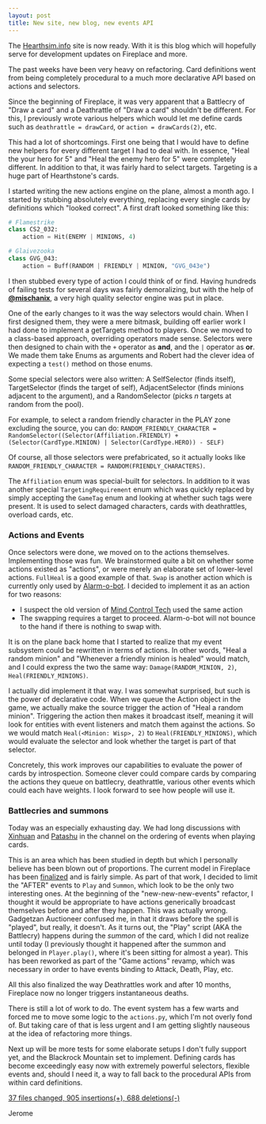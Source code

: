 ```yaml
---
layout: post
title: New site, new blog, new events API
---
```


The [Hearthsim.info](http://hearthsim.info) site is now ready. With it is this blog which will
hopefully serve for development updates on Fireplace and more.

The past weeks have been very heavy on refactoring. Card definitions went from being completely
procedural to a much more declarative API based on actions and selectors.

Since the beginning of Fireplace, it was very apparent that a Battlecry of "Draw a card" and a
Deathrattle of "Draw a card" shouldn't be different. For this, I previously wrote various helpers
which would let me define cards such as `deathrattle = drawCard`, or `action = drawCards(2)`, etc.

This had a lot of shortcomings. First one being that I would have to define new helpers for every
different target I had to deal with. In essence, "Heal the your hero for 5" and
"Heal the enemy hero for 5" were completely different.
In addition to that, it was fairly hard to select targets. Targeting is a huge part of Hearthstone's
cards.

I started writing the new actions engine on the plane, almost a month ago. I started by stubbing
absolutely everything, replacing every single cards by definitions which "looked correct".
A first draft looked something like this:

```python
# Flamestrike
class CS2_032:
	action = Hit(ENEMY | MINIONS, 4)

# Glaivezooka
class GVG_043:
	action = Buff(RANDOM | FRIENDLY | MINION, "GVG_043e")
```

I then stubbed every type of action I could think of or find. Having hundreds of failing tests
for several days was fairly demoralizing, but with the help of **[@mischanix](https://github.com/mischanix)**,
a very high quality selector engine was put in place.

One of the early changes to it was the way selectors would chain. When I first designed them,
they were a mere bitmask, building off earlier work I had done to implement a getTargets method to players.
Once we moved to a class-based approach, overriding operators made sense. Selectors were then designed
to chain with the `+` operator as **and**, and the `|` operator as **or**. We made them take Enums as
arguments and Robert had the clever idea of expecting a `test()` method on those enums.

Some special selectors were also written: A SelfSelector (finds itself), TargetSelector (finds the target of self),
AdjacentSelector (finds minions adjacent to the argument), and a RandomSelector (picks *n* targets at random from the pool).

For example, to select a random friendly character in the PLAY zone excluding the source, you can do:
`RANDOM_FRIENDLY_CHARACTER = RandomSelector((Selector(Affiliation.FRIENDLY) + (Selector(CardType.MINION) | Selector(CardType.HERO)) - SELF)`

Of course, all those selectors were prefabricated, so it actually looks like `RANDOM_FRIENDLY_CHARACTER = RANDOM(FRIENDLY_CHARACTERS)`.

The `Affiliation` enum was special-built for selectors. In addition to it was another special
`TargetingRequirement` enum which was quickly replaced by simply accepting the `GameTag` enum and looking at
whether such tags were present. It is used to select damaged characters, cards with deathrattles, overload cards, etc.


### Actions and Events

Once selectors were done, we moved on to the actions themselves. Implementing those was fun. We brainstormed
quite a bit on whether some actions existed as "actions", or were merely an elaborate set of lower-level actions.
`FullHeal` is a good example of that. `Swap` is another action which is currently only used by
[Alarm-o-bot](http://hearthstone.gamepedia.com/Alarm-o-Bot). I decided to implement it as an action for two reasons:

 * I suspect the old version of [Mind Control Tech](http://hearthstone.gamepedia.com/Mind_Control_Tech) used the same action
 * The swapping requires a target to proceed. Alarm-o-bot will not bounce to the hand if there is nothing to swap with.

It is on the plane back home that I started to realize that my event subsystem could be rewritten in terms of actions.
In other words, "Heal a random minion" and "Whenever a friendly minion is healed" would match, and I could
express the two the same way: `Damage(RANDOM_MINION, 2)`, `Heal(FRIENDLY_MINIONS)`.

I actually did implement it that way. I was somewhat surprised, but such is the power of declarative code.
When we queue the Action object in the game, we actually make the source trigger the action of
"Heal a random minion". Triggering the action then makes it broadcast itself, meaning it will look
for entities with event listeners and match them against the actions. So we would match
`Heal(<Minion: Wisp>, 2)` to `Heal(FRIENDLY_MINIONS)`, which would evaluate the selector and look whether
the target is part of that selector.

Concretely, this work improves our capabilities to evaluate the power of cards by introspection.
Someone clever could compare cards by comparing the actions they queue on battlecry, deathrattle,
various other events which could each have weights. I look forward to see how people will use it.


### Battlecries and summons

Today was an especially exhausting day. We had long discussions with [Xinhuan](http://hearthstone.gamepedia.com/User:Xinhuan) and
[Patashu](http://hearthstone.gamepedia.com/User:Patashu) in the channel on the ordering of events when
playing cards.

This is an area which has been studied in depth but which I personally believe has been blown out of proportions.
The current model in Fireplace has been [finalized](https://github.com/jleclanche/fireplace/commit/14ea8d106a)
and is fairly simple.
As part of that work, I decided to limit the "AFTER" events to `Play` and `Summon`, which look to be the only
two interesting ones.
At the beginning of the "new-new-new-events" refactor, I thought it would be appropriate to have actions
generically broadcast themselves before and after they happen. This was actually wrong.
Gadgetzan Auctioneer confused me, in that it draws before the spell is "played", but really, it doesn't.
As it turns out, the "Play" script (AKA the Battlecry) happens during the *summon* of the card,
which I did not realize until today (I previously thought it happened after the summon and belonged in `Player.play()`, where it's been sitting for almost a year).
This has been reworked as part of the "Game actions" revamp, which was necessary in order to have
events binding to Attack, Death, Play, etc.

All this also finalized the way Deathrattles work and after 10 months, Fireplace now no longer triggers
instantaneous deaths.

There is still a lot of work to do. The event system has a few warts and forced me to move some logic
to the `actions.py`, which I'm not overly fond of. But taking care of that is less urgent and I am getting
slightly nauseous at the idea of refactoring more things.

Next up will be more tests for some elaborate setups I don't fully support yet, and the Blackrock Mountain
set to implement. Defining cards has become exceedingly easy now with extremely powerful selectors, flexible
events and, should I need it, a way to fall back to the procedural APIs from within card definitions.

[37 files changed, 905 insertions(+), 688 deletions(-)](https://github.com/jleclanche/fireplace/compare/c6bc99bdbeab...5b7d6a922039)

Jerome
